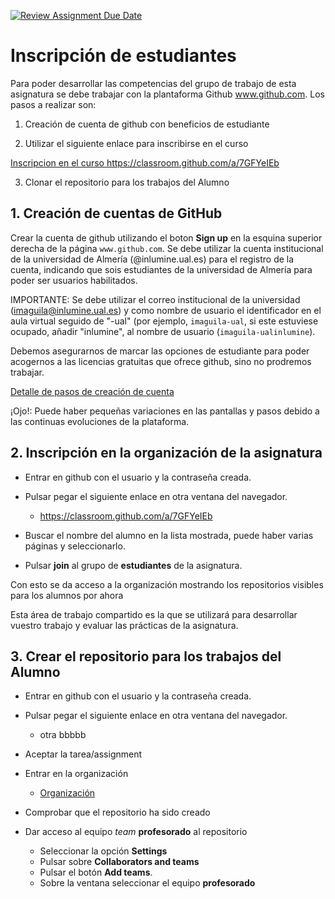 [![Review Assignment Due Date](https://classroom.github.com/assets/deadline-readme-button-24ddc0f5d75046c5622901739e7c5dd533143b0c8e959d652212380cedb1ea36.svg)](https://classroom.github.com/a/7GFYeIEb)

# Inscripción de estudiantes


Para poder desarrollar las competencias del grupo de trabajo de esta asignatura se debe trabajar con la plantaforma  Github www.github.com. Los pasos a realizar son:

1. Creación de  cuenta de github con beneficios de estudiante 

2. Utilizar el siguiente enlace para inscribirse en el curso

[Inscripcion en el curso https://classroom.github.com/a/7GFYeIEb ](https://classroom.github.com/a/7GFYeIEb)

3. Clonar el repositorio para los trabajos del Alumno

## 1. Creación de cuentas de GitHub

Crear la cuenta de github utilizando el boton **Sign up** en la esquina superior derecha de la página ```www.github.com```. Se debe utilizar la cuenta institucional de la universidad de Almería (@inlumine.ual.es) para el registro de la cuenta, indicando que sois estudiantes de la universidad de Almería para poder ser usuarios habilitados.

IMPORTANTE: Se debe utilizar el correo institucional de la universidad (imaguila@inlumine.ual.es) y como nombre de usuario el identificador en el aula virtual seguido de "-ual" (por ejemplo, ```imaguila-ual```, si este estuviese ocupado, añadir "inlumine", al nombre de usuario (```imaguila-ualinlumine```).

Debemos asegurarnos de marcar las opciones de estudiante para poder acogernos a las licencias gratuitas que ofrece github, sino no prodremos trabajar.

[Detalle de pasos de creación de cuenta](creacioncuenta.md)

¡Ojo!: Puede haber pequeñas variaciones en las pantallas y pasos debido a las continuas evoluciones de la plataforma. 

## 2. Inscripción en la organización de la asignatura

- Entrar en github con el usuario y la contraseña creada.

- Pulsar pegar el siguiente enlace en otra ventana del navegador.

  -    [https://classroom.github.com/a/7GFYeIEb ](https://classroom.github.com/a/7GFYeIEb)

- Buscar el nombre del alumno en la lista mostrada, puede haber varias páginas y seleccionarlo.
- Pulsar **join** al grupo de **estudiantes** de la asignatura.

Con esto se  da acceso a la organización mostrando los repositorios visibles para los alumnos por ahora


Esta área de trabajo compartido es la que se utilizará para desarrollar vuestro trabajo y evaluar las prácticas de la asignatura.



## 3. Crear  el repositorio para los trabajos del Alumno

- Entrar en github con el usuario y la contraseña creada.

- Pulsar pegar el siguiente enlace en otra ventana del navegador.

    -  otra bbbbb

- Aceptar la tarea/assignment
- Entrar en la organización

    - [Organización](https://github.com/orgs/Programacion-44101107-2023-24/)


- Comprobar que el repositorio ha sido creado
- Dar acceso al equipo  *team* **profesorado** al repositorio

  - Seleccionar la opción **Settings**
  - Pulsar sobre **Collaborators and teams**
  - Pulsar el botón **Add teams**. 
  - Sobre la ventana seleccionar el equipo **profesorado**


